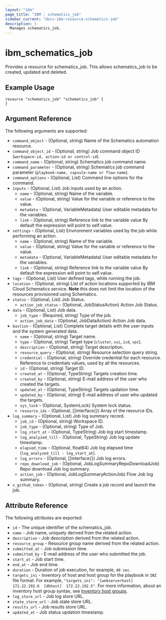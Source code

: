 ```yaml
---
layout: "ibm"
page_title: "IBM : schematics_job"
sidebar_current: "docs-ibm-resource-schematics-job"
description: |-
  Manages schematics_job.
---
```


# ibm\_schematics_job

Provides a resource for schematics_job. This allows schematics_job to be created, updated and deleted.

## Example Usage

```hcl
resource "schematics_job" "schematics_job" {
}
```

## Argument Reference

The following arguments are supported:

* `command_object` - (Optional, string) Name of the Schematics automation resource.
* `command_object_id` - (Optional, string) Job command object ID (`workspace-id, action-id or control-id`).
* `command_name` - (Optional, string) Schematics job command name.
* `command_parameter` - (Optional, string) Schematics job command parameter (`playbook-name, capsule-name or flow-name`).
* `command_options` - (Optional, List) Command line options for the command.
* `inputs` - (Optional, List) Job inputs used by an action.
  * `name` - (Optional, string) Name of the variable.
  * `value` - (Optional, string) Value for the variable or reference to the value.
  * `metadata` - (Optional, VariableMetadata) User editable metadata for the variables.
  * `link` - (Optional, string) Reference link to the variable value By default the expression will point to self.value.
* `settings` - (Optional, List) Environment variables used by the job while performing an action.
  * `name` - (Optional, string) Name of the variable.
  * `value` - (Optional, string) Value for the variable or reference to the value.
  * `metadata` - (Optional, VariableMetadata) User editable metadata for the variables.
  * `link` - (Optional, string) Reference link to the variable value By default the expression will point to self.value.
* `tags` - (Optional, List) User defined tags, while running the job.
* `location` - (Optional, string) List of action locations supported by IBM Cloud Schematics service.  **Note** this does not limit the location of the resources provisioned using Schematics.
* `status` - (Optional, List) Job Status.
  * `action_job_status` - (Optional, JobStatusAction) Action Job Status.
* `data` - (Optional, List) Job data.
  * `job_type` - (Required, string) Type of the job.
  * `action_job_data` - (Optional, JobDataAction) Action Job data.
* `bastion` - (Optional, List) Complete target details with the user inputs and the system generated data.
  * `name` - (Optional, string) Target name.
  * `type` - (Optional, string) Target type (`cluster`, `vsi`, `icd`, `vpc`).
  * `description` - (Optional, string) Target description.
  * `resource_query` - (Optional, string) Resource selection query string.
  * `credential` - (Optional, string) Override credential for each resource.  Reference to credentials values, used by all the resources.
  * `id` - (Optional, string) Target ID.
  * `created_at` - (Optional, TypeString) Targets creation time.
  * `created_by` - (Optional, string) E-mail address of the user who created the targets.
  * `updated_at` - (Optional, TypeString) Targets updation time.
  * `updated_by` - (Optional, string) E-mail address of user who updated the targets.
  * `sys_lock` - (Optional, SystemLock) System lock status.
  * `resource_ids` - (Optional, []interface{}) Array of the resource IDs.
* `log_summary` - (Optional, List) Job log summary record.
  * `job_id` - (Optional, string) Workspace ID.
  * `job_type` - (Optional, string) Type of Job.
  * `log_start_at` - (Optional, TypeString) Job log start timestamp.
  * `log_analyzed_till` - (Optional, TypeString) Job log update timestamp.
  * `elapsed_time` - (Optional, float64) Job log elapsed time (`log_analyzed_till - log_start_at`).
  * `log_errors` - (Optional, []interface{}) Job log errors.
  * `repo_download_job` - (Optional, JobLogSummaryRepoDownloadJob) Repo download Job log summary.
  * `action_job` - (Optional, JobLogSummaryActionJob) Flow Job log summary.
* `x_github_token` - (Optional, string) Create a job record and launch the job.

## Attribute Reference

The following attributes are exported:

* `id` - The unique identifier of the schematics_job.
* `name` - Job name, uniquely derived from the related action.
* `description` - Job description derived from the related action.
* `resource_group` - Resource group name derived from the related action.
* `submitted_at` - Job submission time.
* `submitted_by` - E-mail address of the user who submitted the job.
* `start_at` - Job start time.
* `end_at` - Job end time.
* `duration` - Duration of job execution, for example, `40 sec`.
* `targets_ini` - Inventory of host and host group for the playbook in `INI` file format. For example, `"targets_ini": "[webserverhost]  172.22.192.6  [dbhost]  172.22.192.5"`. For more information, about an inventory host group syntax, see [Inventory host groups](/docs/schematics?topic=schematics-schematics-cli-reference#schematics-inventory-host-grps).
* `log_store_url` - Job log store URL.
* `state_store_url` - Job state store URL.
* `results_url` - Job results store URL.
* `updated_at` - Job status updation timestamp.

